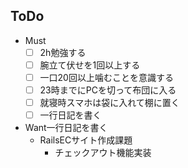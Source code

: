 ## ToDo
- Must
  - [ ] 2h勉強する
  - [ ] 腕立て伏せを1回以上する
  - [ ] 一口20回以上噛むことを意識する
  - [ ] 23時までにPCを切って布団に入る
  - [ ] 就寝時スマホは袋に入れて棚に置く
  - [ ] 一行日記を書く
- Want一行日記を書く
  - RailsECサイト作成課題
    - チェックアウト機能実装